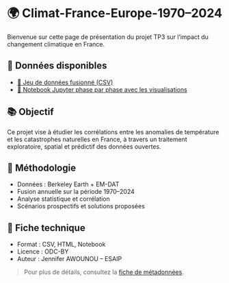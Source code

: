 
# 🌍 Climat-France-Europe-1970–2024

Bienvenue sur cette page de présentation du projet TP3 sur l’impact du changement climatique en France.

## 📁 Données disponibles
- [📄 Jeu de données fusionné (CSV)](/TP3-CLIMAT-OPEN-DATA/data/donnees_fusionnees_france.csv)
- [📓 Notebook Jupyter phase par phase avec les visualisations](TP3-CLIMAT-OPEN-DATA)


## 📚 Objectif
Ce projet vise à étudier les corrélations entre les anomalies de température et les catastrophes naturelles en France, à travers un traitement exploratoire, spatial et prédictif des données ouvertes.

## 🧠 Méthodologie
- Données : Berkeley Earth + EM-DAT
- Fusion annuelle sur la période 1970–2024
- Analyse statistique et corrélation
- Scénarios prospectifs et solutions proposées

## 🔎 Fiche technique
- Format : CSV, HTML, Notebook
- Licence : ODC-BY
- Auteur : Jennifer AWOUNOU – ESAIP

> Pour plus de détails, consultez la [fiche de métadonnées](/TP3-CLIMAT-OPEN-DATA/Metadonne.md).


